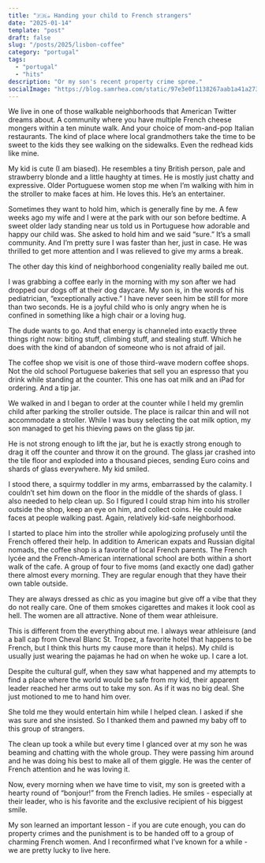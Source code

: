 ```yaml
---
title: "🇫🇷☕ Handing your child to French strangers"
date: "2025-01-14"
template: "post"
draft: false
slug: "/posts/2025/lisbon-coffee"
category: "portugal"
tags:
  - "portugal"
  - "hits"
description: "Or my son's recent property crime spree."
socialImage: "https://blog.samrhea.com/static/97e3e0f1138267aab1a41a27307af5fb/18ee2/photo.avif"
---
```


We live in one of those walkable neighborhoods that American Twitter dreams about. A community where you have multiple French cheese mongers within a ten minute walk. And your choice of mom-and-pop Italian restaurants. The kind of place where local grandmothers take the time to be sweet to the kids they see walking on the sidewalks. Even the redhead kids like mine.

My kid is cute (I am biased). He resembles a tiny British person, pale and strawberry blonde and a little haughty at times. He is mostly just chatty and expressive. Older Portuguese women stop me when I’m walking with him in the stroller to make faces at him. He loves this. He’s an entertainer.

Sometimes they want to hold him, which is generally fine by me. A few weeks ago my wife and I were at the park with our son before bedtime. A sweet older lady standing near us told us in Portuguese how adorable and happy our child was. She asked to hold him and we said “sure.” It’s a small community. And I’m pretty sure I was faster than her, just in case. He was thrilled to get more attention and I was relieved to give my arms a break.

The other day this kind of neighborhood congeniality really bailed me out.

I was grabbing a coffee early in the morning with my son after we had dropped our dogs off at their dog daycare. My son is, in the words of his pediatrician, “exceptionally active.” I have never seen him be still for more than two seconds. He is a joyful child who is only angry when he is confined in something like a high chair or a loving hug.

The dude wants to go. And that energy is channeled into exactly three things right now: biting stuff, climbing stuff, and stealing stuff. Which he does with the kind of abandon of someone who is not afraid of jail.

The coffee shop we visit is one of those third-wave modern coffee shops. Not the old school Portuguese bakeries that sell you an espresso that you drink while standing at the counter. This one has oat milk and an iPad for ordering. And a tip jar.

We walked in and I began to order at the counter while I held my gremlin child after parking the stroller outside. The place is railcar thin and will not accommodate a stroller. While I was busy selecting the oat milk option, my son managed to get his thieving paws on the glass tip jar.

He is not strong enough to lift the jar, but he is exactly strong enough to drag it off the counter and throw it on the ground. The glass jar crashed into the tile floor and exploded into a thousand pieces, sending Euro coins and shards of glass everywhere. My kid smiled.

I stood there, a squirmy toddler in my arms, embarrassed by the calamity. I couldn’t set him down on the floor in the middle of the shards of glass. I also needed to help clean up. So I figured I could strap him into his stroller outside the shop, keep an eye on him, and collect coins. He could make faces at people walking past. Again, relatively kid-safe neighborhood.

I started to place him into the stroller while apologizing profusely until the French offered their help. In addition to American expats and Russian digital nomads, the coffee shop is a favorite of local French parents. The French lycée and the French-American international school are both within a short walk of the cafe. A group of four to five moms (and exactly one dad) gather there almost every morning. They are regular enough that they have their own table outside.

They are always dressed as chic as you imagine but give off a vibe that they do not really care. One of them smokes cigarettes and makes it look cool as hell. The women are all attractive. None of them wear athleisure.

This is different from the everything about me. I always wear athleisure (and a ball cap from Cheval Blanc St. Tropez, a favorite hotel that happens to be French, but I think this hurts my cause more than it helps). My child is usually just wearing the pajamas he had on when he woke up. I care a lot.

Despite the cultural gulf, when they saw what happened and my attempts to find a place where the world would be safe from my kid, their apparent leader reached her arms out to take my son. As if it was no big deal. She just motioned to me to hand him over.

She told me they would entertain him while I helped clean. I asked if she was sure and she insisted. So I thanked them and pawned my baby off to this group of strangers.

The clean up took a while but every time I glanced over at my son he was beaming and chatting with the whole group. They were passing him around and he was doing his best to make all of them giggle. He was the center of French attention and he was loving it.

Now, every morning when we have time to visit, my son is greeted with a hearty round of “bonjour!” from the French ladies. He smiles - especially at their leader, who is his favorite and the exclusive recipient of his biggest smile.

My son learned an important lesson - if you are cute enough, you can do property crimes and the punishment is to be handed off to a group of charming French women. And I reconfirmed what I’ve known for a while - we are pretty lucky to live here.
